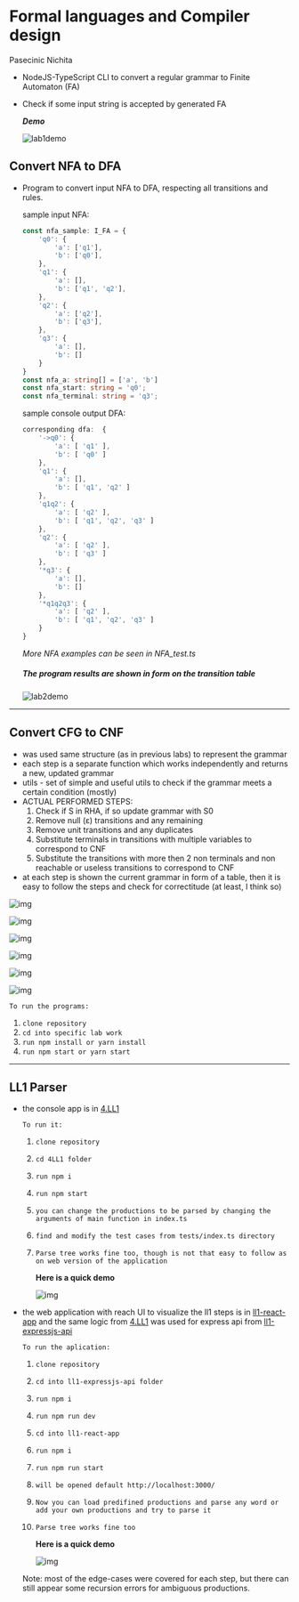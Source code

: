 # Formal languages and Compiler design 

Pasecinic Nichita

- NodeJS-TypeScript CLI to convert a regular grammar to Finite Automaton (FA)

- Check if some input string is accepted by generated FA

  ***Demo***

  ![lab1demo](https://user-images.githubusercontent.com/57563506/107852445-643eb100-6e19-11eb-8a04-19b485ef071c.gif)

## Convert NFA to DFA

- Program to convert input NFA to DFA, respecting all transitions and rules.

  sample input NFA:

  ```typescript
  const nfa_sample: I_FA = {
      'q0': {
          'a': ['q1'],
          'b': ['q0'],
      },
      'q1': {
          'a': [],
          'b': ['q1', 'q2'],
      },
      'q2': {
          'a': ['q2'],
          'b': ['q3'],
      },
      'q3': {
          'a': [],
          'b': []
      }
  }
  const nfa_a: string[] = ['a', 'b']
  const nfa_start: string = 'q0';
  const nfa_terminal: string = 'q3';
  ```

  sample console output DFA:

  ```typescript
  corresponding dfa:  {
      '->q0': { 
          'a': [ 'q1' ], 
          'b': [ 'q0' ] 
      },
      'q1': { 
          'a': [], 
          'b': [ 'q1', 'q2' ] 
      },
      'q1q2': { 
          'a': [ 'q2' ], 
          'b': [ 'q1', 'q2', 'q3' ] 
      },
      'q2': { 
          'a': [ 'q2' ], 
          'b': [ 'q3' ] 
      },
      '*q3': { 
          'a': [], 
          'b': [] 
      },
      '*q1q2q3': { 
          'a': [ 'q2' ], 
          'b': [ 'q1', 'q2', 'q3' ] 
      }
  }
  ```

  *More NFA examples can be seen in NFA_test.ts* 

  ##### The program results are shown in form on the transition table

  ![lab2demo](https://user-images.githubusercontent.com/57563506/109866634-2a213c00-7c6e-11eb-8a62-0602aa1e97ac.gif)


------

## Convert CFG to CNF 

- was used same structure (as in previous labs) to represent the grammar 
- each step is a separate function which works independently and returns a new, updated grammar
- utils - set of simple and useful utils to check if the grammar meets a certain condition (mostly)
- ACTUAL PERFORMED STEPS:
  1.  Check if S in RHA, if so update grammar with S0
  2.  Remove null (ε) transitions and any remaining
  3.  Remove unit transitions and any duplicates
  4.  Substitute terminals in transitions with multiple variables to correspond to CNF 
  5.  Substitute the transitions with more then 2 non terminals and non reachable or useless transitions to correspond to CNF
- at each step is shown the current grammar in form of a table, then it is easy to follow the steps and check for correctitude (at least, I think so)

![img](./3.CFG-to-CNF/img/0.png)

![img](./3.CFG-to-CNF/img/1.png)

![img](./3.CFG-to-CNF/img/2.png)

![img](./3.CFG-to-CNF/img/3.png)

![img](./3.CFG-to-CNF/img/4.png)

![img](./3.CFG-to-CNF/img/5.png)



`To run the programs:` 

1. `clone repository`
2. `cd into specific lab work`
3. `run npm install or yarn install`
4. `run npm start or yarn start`

---------

## **LL1 Parser**

- the console app is in [4.LL1](https://github.com/nikitaal/LFPC-Labs/tree/master/4.LL1)

  `To run it:` 

  1. `clone repository`

  2. `cd 4LL1 folder`

  3. `run npm i`

  4. `run npm start`

  5. `you can change the productions to be parsed by changing the arguments of main function in index.ts`

  6. `find and modify the test cases from tests/index.ts directory`

  7. `Parse tree works fine too, though is not that easy to follow as on web version of the application`

     **Here is a quick demo**

     ![img](./4.LL1/demo-gif/console.gif)

- the web application with reach UI to visualize the ll1 steps is in [ll1-react-app](https://github.com/nikitaal/LFPC-Labs/tree/master/ll1-react-app) and the same logic from  [4.LL1](https://github.com/nikitaal/LFPC-Labs/tree/master/4.LL1) was used for express api from [ll1-expressjs-api](https://github.com/nikitaal/LFPC-Labs/tree/master/ll1-expressjs-api)

  `To run the aplication:` 

  1. `clone repository`

  2. `cd into ll1-expressjs-api folder`

  3. `run npm i`

  4. `run npm run dev`

  5. `cd into ll1-react-app`

  6. `run npm i`

  7. `run npm run start`

  8. `will be opened default http://localhost:3000/`

  9. `Now you can load predifined productions and parse any word or add your own productions and try to parse it`

  10. `Parse tree works fine too`

      **Here is a quick demo**

      ![img](./4.LL1/demo-gif/demo.gif)

  Note: most of the edge-cases were covered for each step, but there can still appear some recursion errors for ambiguous productions. 
